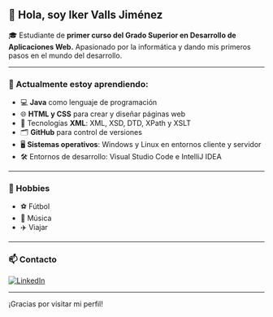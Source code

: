 ## 👋 Hola, soy Iker Valls Jiménez

🎓 Estudiante de **primer curso del Grado Superior en Desarrollo de Aplicaciones Web.**
Apasionado por la informática y dando mis primeros pasos en el mundo del desarrollo.

---

### 🌱 Actualmente estoy aprendiendo:

- 💻 **Java** como lenguaje de programación
- 🌐 **HTML y CSS** para crear y diseñar páginas web
- 🧩 Tecnologías **XML**: XML, XSD, DTD, XPath y XSLT
- 🗂️ **GitHub** para control de versiones
- 🖥️ **Sistemas operativos**: Windows y Linux en entornos cliente y servidor
- 🛠️ Entornos de desarrollo: Visual Studio Code e IntelliJ IDEA

---

### 🎯 Hobbies

- ⚽ Fútbol
- 🎵 Música
- ✈️ Viajar

---

### 📫 Contacto

[![LinkedIn](https://img.shields.io/badge/LinkedIn-Profile-blue?logo=linkedin)](https://www.linkedin.com/in/íker-valls-jiménez-3789082aa)

---

¡Gracias por visitar mi perfil! 
